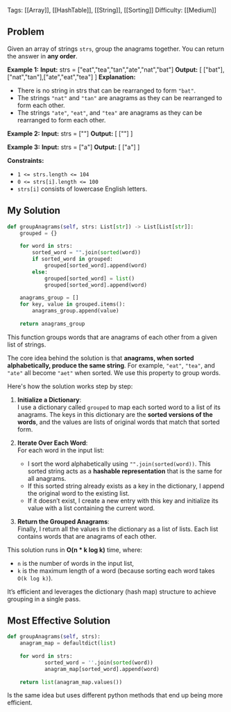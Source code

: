 Tags: [[Array]], [[HashTable]], [[String]], [[Sorting]]
Difficulty: [[Medium]]

## Problem
Given an array of strings `strs`, group the anagrams together. You can return the answer in **any order**.

**Example 1:**
**Input:** strs = ["eat","tea","tan","ate","nat","bat"]
**Output:** [ ["bat"],["nat","tan"],["ate","eat","tea"] ]
**Explanation:**
- There is no string in strs that can be rearranged to form `"bat"`.
- The strings `"nat"` and `"tan"` are anagrams as they can be rearranged to form each other.
- The strings `"ate"`, `"eat"`, and `"tea"` are anagrams as they can be rearranged to form each other.

**Example 2:**
**Input:** strs = [""]
**Output:** [ [""] ]

**Example 3:**
**Input:** strs = ["a"]
**Output:** [ ["a"] ]

**Constraints:**
- `1 <= strs.length <= 104`
- `0 <= strs[i].length <= 100`
- `strs[i]` consists of lowercase English letters.

## My Solution
```python
def groupAnagrams(self, strs: List[str]) -> List[List[str]]:
	grouped = {}
	
	for word in strs:
		sorted_word = "".join(sorted(word))
		if sorted_word in grouped:
			grouped[sorted_word].append(word)
		else:
			grouped[sorted_word] = list()
			grouped[sorted_word].append(word)
	
	anagrams_group = []
	for key, value in grouped.items():
		anagrams_group.append(value)
	  
	return anagrams_group
```

This function groups words that are anagrams of each other from a given list of strings.

The core idea behind the solution is that **anagrams, when sorted alphabetically, produce the same string**. For example, `"eat"`, `"tea"`, and `"ate"` all become `"aet"` when sorted. We use this property to group words.

Here's how the solution works step by step:

1. **Initialize a Dictionary**:  
    I use a dictionary called `grouped` to map each sorted word to a list of its anagrams. The keys in this dictionary are the **sorted versions of the words**, and the values are lists of original words that match that sorted form.
    
2. **Iterate Over Each Word**:  
    For each word in the input list:
    - I sort the word alphabetically using `"".join(sorted(word))`. This sorted string acts as a **hashable representation** that is the same for all anagrams.
    - If this sorted string already exists as a key in the dictionary, I append the original word to the existing list.
    - If it doesn’t exist, I create a new entry with this key and initialize its value with a list containing the current word.
    
3. **Return the Grouped Anagrams**:  
    Finally, I return all the values in the dictionary as a list of lists. Each list contains words that are anagrams of each other.
    

This solution runs in **O(n * k log k)** time, where:
- `n` is the number of words in the input list,
- `k` is the maximum length of a word (because sorting each word takes `O(k log k)`).

It’s efficient and leverages the dictionary (hash map) structure to achieve grouping in a single pass.

## Most Effective Solution
```python
def groupAnagrams(self, strs): 
	anagram_map = defaultdict(list)
	
	for word in strs:
			sorted_word = ''.join(sorted(word)) 
			anagram_map[sorted_word].append(word) 
		
	return list(anagram_map.values())
```

Is the same idea but uses different python methods that end up being more efficient.